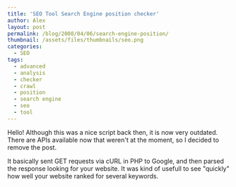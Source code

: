 ```yaml
---
title: 'SEO Tool Search Engine position checker'
author: Alex
layout: post
permalink: /blog/2008/04/06/search-engine-position/
thumbnail: /assets/files/thumbnails/seo.png
categories:
  - SEO
tags:
  - advanced
  - analysis
  - checker
  - crawl
  - position
  - search engine
  - seo
  - tool
---
```


Hello!
Although this was a nice script back then, it is now very outdated. There are APIs available now that weren't at the moment, so I decided to remove the post.

It basically sent GET requests via cURL in PHP to Google, and then parsed the response looking for your website. It was kind of usefull to see "quickly" how well your website ranked for several keywords.
